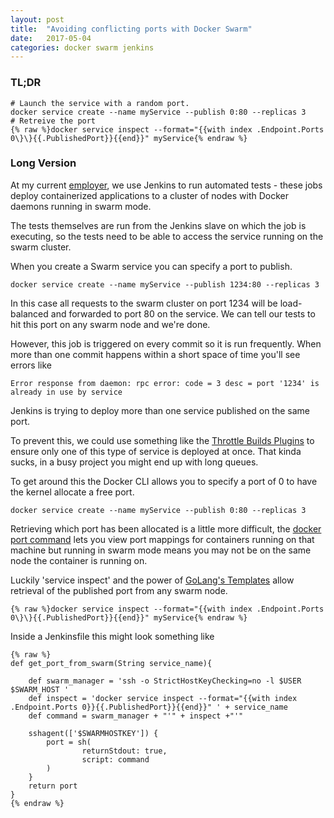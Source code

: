 ```yaml
---
layout: post
title:  "Avoiding conflicting ports with Docker Swarm"
date:   2017-05-04
categories: docker swarm jenkins 
---
```


### TL;DR 

```
# Launch the service with a random port.
docker service create --name myService --publish 0:80 --replicas 3
# Retreive the port
{% raw %}docker service inspect --format="{{with index .Endpoint.Ports 0\}\}{{.PublishedPort}}{{end}}" myService{% endraw %}
```
  
### Long Version
  
At my current [employer](http://www.spotx.tv), we use Jenkins to run automated tests - 
these jobs deploy containerized applications to a cluster of nodes with 
Docker daemons running in swarm mode.
 
The tests themselves are run from the Jenkins slave on which the job is executing,
so the tests need to be able to access the service running on the
swarm cluster.

When you create a Swarm service you can specify a port to publish.  

```
docker service create --name myService --publish 1234:80 --replicas 3
```

In this case all requests to the swarm cluster on port 1234 will be load-balanced
and forwarded to port 80 on the service. We can tell our tests to hit
this port on any swarm node and we're done.

However, this job is triggered on every commit so it is run frequently. When more
than one commit happens within a short space of time you'll see errors like

```
Error response from daemon: rpc error: code = 3 desc = port '1234' is already in use by service
```

Jenkins is trying to deploy more than one service published on the same port.

To prevent this, we could use something like the [Throttle Builds Plugins](https://wiki.jenkins-ci.org/display/JENKINS/Throttle+Concurrent+Builds+Plugin)
to ensure only one of this type of service is deployed at once. That kinda sucks, in a busy project you might end up with long queues.

To get around this the Docker CLI allows you to specify a port of 0 to have the kernel allocate a free port.

```
docker service create --name myService --publish 0:80 --replicas 3
```

Retrieving which port has been allocated is a little more difficult, the [docker port command](https://docs.docker.com/engine/reference/commandline/port/)
lets you view port mappings for containers running on that machine but running in swarm mode
means you may not be on the same node the container is running on.

Luckily 'service inspect' and the power of [GoLang's Templates](https://golang.org/pkg/text/template/) allow retrieval
of the published port from any swarm node.

```
{% raw %}docker service inspect --format="{{with index .Endpoint.Ports 0\}\}{{.PublishedPort}}{{end}}" myService{% endraw %}
```

Inside a Jenkinsfile this might look something like

```
{% raw %}
def get_port_from_swarm(String service_name){

    def swarm_manager = 'ssh -o StrictHostKeyChecking=no -l $USER $SWARM_HOST '
    def inspect = 'docker service inspect --format="{{with index .Endpoint.Ports 0}}{{.PublishedPort}}{{end}}" ' + service_name
    def command = swarm_manager + "'" + inspect +"'"
    
    sshagent(['$SWARMHOSTKEY']) {
        port = sh(
                returnStdout: true,
                script: command
        )
    }
    return port
}
{% endraw %}
```